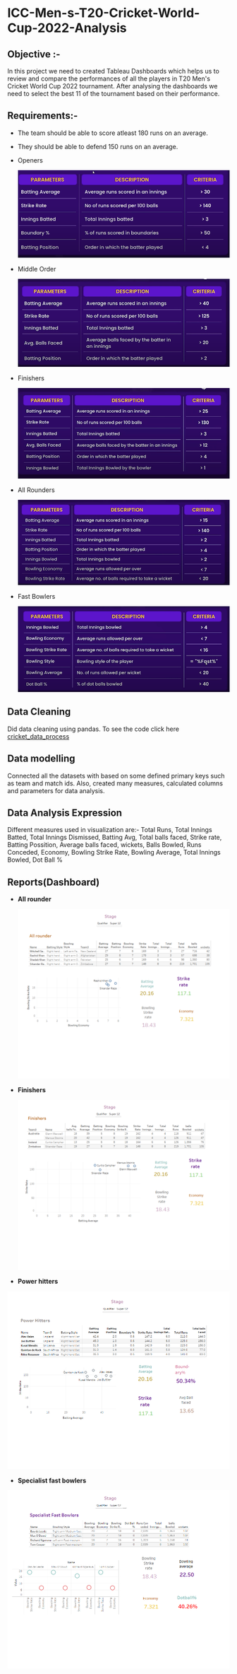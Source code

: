 # ICC-Men-s-T20-Cricket-World-Cup-2022-Analysis

## Objective :-
In this project we need to created Tableau Dashboards which helps us to review and compare the performances of all the players in T20 Men's Cricket World Cup 2022 tournament. After analysing the dashboards we need to select the best 11 of the tournament based on their performance.

## Requirements:-
* The team should be able to score atleast 180 runs on an average.
* They should be able to defend 150 runs on an average.
* Openers

   ![Opener](https://github.com/Ignatius306/T20-Cricket-Analysis/blob/main/images/t201.png)
* Middle Order

   ![Middle Order](https://github.com/Ignatius306/T20-Cricket-Analysis/blob/main/images/Screenshot%202023-04-08%20172307.png)
* Finishers

   ![Finishers](https://github.com/Ignatius306/T20-Cricket-Analysis/blob/main/images/t202.png)
* All Rounders

   ![All rounders](https://github.com/Ignatius306/T20-Cricket-Analysis/blob/main/images/t203.png)
* Fast Bowlers

   ![Fast bowlers](https://github.com/Ignatius306/T20-Cricket-Analysis/blob/main/images/Fastbowlers.png)

## Data Cleaning
Did data cleaning using pandas.
To see the code click here [cricket_data_process](https://github.com/Gunjan8/ICC-Men-s-T20-Cricket-World-Cup-2022-Analysis/blob/main/cricket_data_process.ipynb)

## Data modelling
Connected all the datasets with based on some defined primary keys such as team and match ids. Also, created many measures, calculated columns and parameters for data analysis.

## Data Analysis Expression
Different measures used in visualization are:-
Total Runs, Total Innings Batted, Total Innings Dismissed, Batting Avg, Total balls faced, Strike rate, Batting Possition, Average balls faced, wickets, Balls Bowled, Runs Conceded, Economy, Bowling Strike Rate, Bowling Average, Total Innings Bowled, Dot Ball %

## Reports(Dashboard)
* **All rounder**

  ![all rounder](https://github.com/Gunjan8/ICC-Men-s-T20-Cricket-World-Cup-2022-Analysis/blob/main/Dashboards/Dashboard%20-All%20rounder.png)
* **Finishers**

  ![finishers](https://github.com/Gunjan8/ICC-Men-s-T20-Cricket-World-Cup-2022-Analysis/blob/main/Dashboards/Dashboard%20-Finishers.png)
* **Power hitters**

 ![Power hitters](https://github.com/Gunjan8/ICC-Men-s-T20-Cricket-World-Cup-2022-Analysis/blob/main/Dashboards/Dashboard%20-Power%20hitters.png)
* **Specialist fast bowlers**

 ![Specialist fast bowlers](https://github.com/Gunjan8/ICC-Men-s-T20-Cricket-World-Cup-2022-Analysis/blob/main/Dashboards/Dashboard%20-specialist%20fast%20bowlers.png)



  


